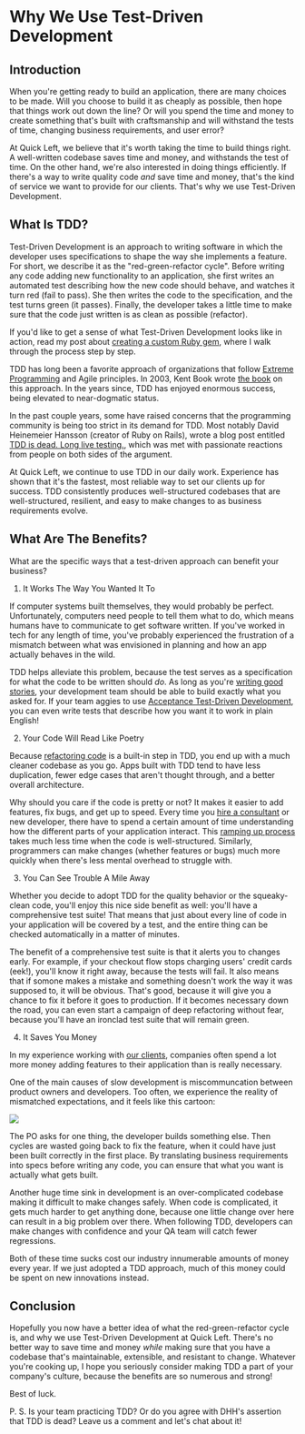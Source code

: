 # Why We Use Test-Driven Development

## Introduction

When you're getting ready to build an application, there are many choices to be made. Will you choose to build it as cheaply as possible, then hope that things work out down the line? Or will you spend the time and money to create something that's built with craftsmanship and will withstand the tests of time, changing business requirements, and user error?

At Quick Left, we believe that it's worth taking the time to build things right. A well-written codebase saves time and money, and withstands the test of time. On the other hand, we're also interested in doing things efficiently. If there's a way to write quality code _and_ save time and money, that's the kind of service we want to provide for our clients. That's why we use Test-Driven Development.

## What Is TDD?

Test-Driven Development is an approach to writing software in which the developer uses specifications to shape the way she implements a feature. For short, we describe it as the "red-green-refactor cycle". Before writing any code adding new functionality to an application, she first writes an automated test describing how the new code should behave, and watches it turn red (fail to pass). She then writes the code to the specification, and the test turns green (it passes). Finally, the developer takes a little time to make sure that the code just written is as clean as possible (refactor).

If you'd like to get a sense of what Test-Driven Development looks like in action, read my post about [creating a custom Ruby gem](https://quickleft.com/blog/wrapping-your-api-in-a-custom-ruby-gem/), where I walk through the process step by step.

TDD has long been a favorite approach of organizations that follow [Extreme Programming](http://www.extremeprogramming.org/) and Agile principles. In 2003, Kent Book wrote [the book](http://www.amazon.com/Test-Driven-Development-By-Example/dp/0321146530) on this approach. In the years since, TDD has enjoyed enormous success, being elevated to near-dogmatic status.

In the past couple years, some have raised concerns that the programming community is being too strict in its demand for TDD. Most notably David Heinemeier Hansson (creator of Ruby on Rails), wrote a blog post entitled [TDD is dead. Long live testing.](http://david.heinemeierhansson.com/2014/tdd-is-dead-long-live-testing.html), which was met with passionate reactions from people on both sides of the argument.

At Quick Left, we continue to use TDD in our daily work. Experience has shown that it's the fastest, most reliable way to set our clients up for success. TDD consistently produces well-structured codebases that are well-structured, resilient, and easy to make changes to as business requirements evolve.

## What Are The Benefits?

What are the specific ways that a test-driven approach can benefit your business?

1. It Works The Way You Wanted It To

If computer systems built themselves, they would probably be perfect. Unfortunately, computers need people to tell them what to do, which means humans have to communicate to get software written. If you've worked in tech for any length of time, you've probably experienced the frustration of a mismatch between what was envisioned in planning and how an app actually behaves in the wild.

TDD helps alleviate this problem, because the test serves as a specification for what the code to be written should _do_. As long as you're [writing good stories](https://blog.engineyard.com/2015/happy-sad-evil-weird-feature-planning), your development team should be able to build exactly what you asked for. If your team aggies to use [Acceptance Test-Driven Development](https://en.wikipedia.org/wiki/Test-driven_development#TDD_and_ATDD), you can even write tests that describe how you want it to work in plain English!

2. Your Code Will Read Like Poetry

Because [refactoring code](http://fluxusfrequency.github.io/blog/2014/01/10/refactoring-1-extract-method/) is a built-in step in TDD, you end up with a much cleaner codebase as you go. Apps built with TDD tend to have less duplication, fewer edge cases that aren't thought through, and a better overall architecture.

Why should you care if the code is pretty or not? It makes it easier to add features, fix bugs, and get up to speed. Every time you [hire a consultant](https://quickleft.com/) or new developer, there have to spend a certain amount of time understanding how the different parts of your application interact. This [ramping up process](https://quickleft.com/blog/ramping-up-developers-on-code/) takes much less time when the code is well-structured. Similarly, programmers can make changes (whether features or bugs) much more quickly when there's less mental overhead to struggle with.

3. You Can See Trouble A Mile Away

Whether you decide to adopt TDD for the quality behavior or the squeaky-clean code, you'll enjoy this nice side benefit as well: you'll have a comprehensive test suite! That means that just about every line of code in your application will be covered by a test, and the entire thing can be checked automatically in a matter of minutes.

The benefit of a comprehensive test suite is that it alerts you to changes early. For example, if your checkout flow stops charging users' credit cards (eek!), you'll know it right away, because the tests will fail. It also means that if somone makes a mistake and something doesn't work the way it was supposed to, it will be obvious. That's good, because it will give you a chance to fix it before it goes to production. If it becomes necessary down the road, you can even start a campaign of deep refactoring without fear, because you'll have an ironclad test suite that will remain green.

4. It Saves You Money

In my experience working with [our clients](https://quickleft.com/casestudies/), companies often spend a lot more money adding features to their application than is really necessary.

One of the main causes of slow development is miscommuncation between product owners and developers. Too often, we experience the reality of mismatched expectations, and it feels like this cartoon:

![](http://www.cvr-it.com/images/PM_Build_Swing.gif)

The PO asks for one thing, the developer builds something else. Then cycles are wasted going back to fix the feature, when it could have just been built correctly in the first place. By translating business requirements into specs before writing any code, you can ensure that what you want is actually what gets built.

Another huge time sink in development is an over-complicated codebase making it difficult to make changes safely. When code is complicated, it gets much harder to get anything done, because one little change over here can result in a big problem over there. When following TDD, developers can make changes with confidence and your QA team will catch fewer regressions.

Both of these time sucks cost our industry innumerable amounts of money every year. If we just adopted a TDD approach, much of this money could be spent on new innovations instead.

## Conclusion

Hopefully you now have a better idea of what the red-green-refactor cycle is, and why we use Test-Driven Development at Quick Left. There's no better way to save time and money _while_ making sure that you have a codebase that's maintainable, extensible, and resistant to change. Whatever you're cooking up, I hope you seriously consider making TDD a part of your company's culture, because the benefits are so numerous and strong!

Best of luck.

P. S. Is your team practicing TDD? Or do you agree with DHH's assertion that TDD is dead? Leave us a comment and let's chat about it!


